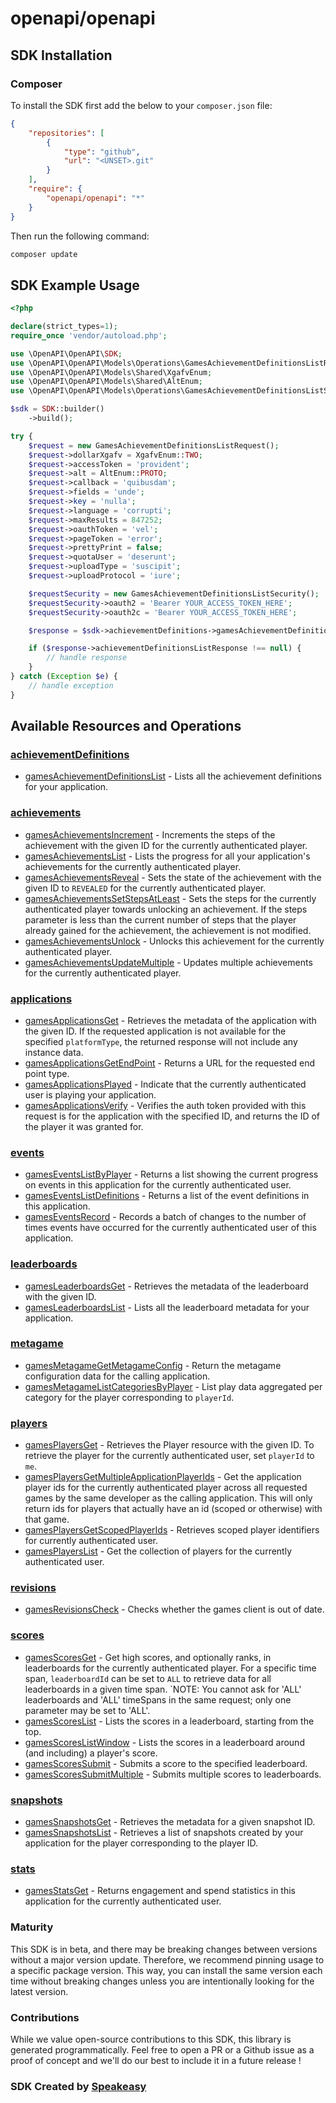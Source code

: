 # openapi/openapi

<!-- Start SDK Installation -->
## SDK Installation

### Composer

To install the SDK first add the below to your `composer.json` file:

```json
{
    "repositories": [
        {
            "type": "github",
            "url": "<UNSET>.git"
        }
    ],
    "require": {
        "openapi/openapi": "*"
    }
}
```

Then run the following command:

```bash
composer update
```
<!-- End SDK Installation -->

## SDK Example Usage
<!-- Start SDK Example Usage -->
```php
<?php

declare(strict_types=1);
require_once 'vendor/autoload.php';

use \OpenAPI\OpenAPI\SDK;
use \OpenAPI\OpenAPI\Models\Operations\GamesAchievementDefinitionsListRequest;
use \OpenAPI\OpenAPI\Models\Shared\XgafvEnum;
use \OpenAPI\OpenAPI\Models\Shared\AltEnum;
use \OpenAPI\OpenAPI\Models\Operations\GamesAchievementDefinitionsListSecurity;

$sdk = SDK::builder()
    ->build();

try {
    $request = new GamesAchievementDefinitionsListRequest();
    $request->dollarXgafv = XgafvEnum::TWO;
    $request->accessToken = 'provident';
    $request->alt = AltEnum::PROTO;
    $request->callback = 'quibusdam';
    $request->fields = 'unde';
    $request->key = 'nulla';
    $request->language = 'corrupti';
    $request->maxResults = 847252;
    $request->oauthToken = 'vel';
    $request->pageToken = 'error';
    $request->prettyPrint = false;
    $request->quotaUser = 'deserunt';
    $request->uploadType = 'suscipit';
    $request->uploadProtocol = 'iure';

    $requestSecurity = new GamesAchievementDefinitionsListSecurity();
    $requestSecurity->oauth2 = 'Bearer YOUR_ACCESS_TOKEN_HERE';
    $requestSecurity->oauth2c = 'Bearer YOUR_ACCESS_TOKEN_HERE';

    $response = $sdk->achievementDefinitions->gamesAchievementDefinitionsList($request, $requestSecurity);

    if ($response->achievementDefinitionsListResponse !== null) {
        // handle response
    }
} catch (Exception $e) {
    // handle exception
}
```
<!-- End SDK Example Usage -->

<!-- Start SDK Available Operations -->
## Available Resources and Operations


### [achievementDefinitions](docs/achievementdefinitions/README.md)

* [gamesAchievementDefinitionsList](docs/achievementdefinitions/README.md#gamesachievementdefinitionslist) - Lists all the achievement definitions for your application.

### [achievements](docs/achievements/README.md)

* [gamesAchievementsIncrement](docs/achievements/README.md#gamesachievementsincrement) - Increments the steps of the achievement with the given ID for the currently authenticated player.
* [gamesAchievementsList](docs/achievements/README.md#gamesachievementslist) - Lists the progress for all your application's achievements for the currently authenticated player.
* [gamesAchievementsReveal](docs/achievements/README.md#gamesachievementsreveal) - Sets the state of the achievement with the given ID to `REVEALED` for the currently authenticated player.
* [gamesAchievementsSetStepsAtLeast](docs/achievements/README.md#gamesachievementssetstepsatleast) - Sets the steps for the currently authenticated player towards unlocking an achievement. If the steps parameter is less than the current number of steps that the player already gained for the achievement, the achievement is not modified.
* [gamesAchievementsUnlock](docs/achievements/README.md#gamesachievementsunlock) - Unlocks this achievement for the currently authenticated player.
* [gamesAchievementsUpdateMultiple](docs/achievements/README.md#gamesachievementsupdatemultiple) - Updates multiple achievements for the currently authenticated player.

### [applications](docs/applications/README.md)

* [gamesApplicationsGet](docs/applications/README.md#gamesapplicationsget) - Retrieves the metadata of the application with the given ID. If the requested application is not available for the specified `platformType`, the returned response will not include any instance data.
* [gamesApplicationsGetEndPoint](docs/applications/README.md#gamesapplicationsgetendpoint) - Returns a URL for the requested end point type.
* [gamesApplicationsPlayed](docs/applications/README.md#gamesapplicationsplayed) - Indicate that the currently authenticated user is playing your application.
* [gamesApplicationsVerify](docs/applications/README.md#gamesapplicationsverify) - Verifies the auth token provided with this request is for the application with the specified ID, and returns the ID of the player it was granted for.

### [events](docs/events/README.md)

* [gamesEventsListByPlayer](docs/events/README.md#gameseventslistbyplayer) - Returns a list showing the current progress on events in this application for the currently authenticated user.
* [gamesEventsListDefinitions](docs/events/README.md#gameseventslistdefinitions) - Returns a list of the event definitions in this application.
* [gamesEventsRecord](docs/events/README.md#gameseventsrecord) - Records a batch of changes to the number of times events have occurred for the currently authenticated user of this application.

### [leaderboards](docs/leaderboards/README.md)

* [gamesLeaderboardsGet](docs/leaderboards/README.md#gamesleaderboardsget) - Retrieves the metadata of the leaderboard with the given ID.
* [gamesLeaderboardsList](docs/leaderboards/README.md#gamesleaderboardslist) - Lists all the leaderboard metadata for your application.

### [metagame](docs/metagame/README.md)

* [gamesMetagameGetMetagameConfig](docs/metagame/README.md#gamesmetagamegetmetagameconfig) - Return the metagame configuration data for the calling application.
* [gamesMetagameListCategoriesByPlayer](docs/metagame/README.md#gamesmetagamelistcategoriesbyplayer) - List play data aggregated per category for the player corresponding to `playerId`.

### [players](docs/players/README.md)

* [gamesPlayersGet](docs/players/README.md#gamesplayersget) - Retrieves the Player resource with the given ID. To retrieve the player for the currently authenticated user, set `playerId` to `me`.
* [gamesPlayersGetMultipleApplicationPlayerIds](docs/players/README.md#gamesplayersgetmultipleapplicationplayerids) - Get the application player ids for the currently authenticated player across all requested games by the same developer as the calling application. This will only return ids for players that actually have an id (scoped or otherwise) with that game.
* [gamesPlayersGetScopedPlayerIds](docs/players/README.md#gamesplayersgetscopedplayerids) - Retrieves scoped player identifiers for currently authenticated user.
* [gamesPlayersList](docs/players/README.md#gamesplayerslist) - Get the collection of players for the currently authenticated user.

### [revisions](docs/revisions/README.md)

* [gamesRevisionsCheck](docs/revisions/README.md#gamesrevisionscheck) - Checks whether the games client is out of date.

### [scores](docs/scores/README.md)

* [gamesScoresGet](docs/scores/README.md#gamesscoresget) - Get high scores, and optionally ranks, in leaderboards for the currently authenticated player. For a specific time span, `leaderboardId` can be set to `ALL` to retrieve data for all leaderboards in a given time span. `NOTE: You cannot ask for 'ALL' leaderboards and 'ALL' timeSpans in the same request; only one parameter may be set to 'ALL'.
* [gamesScoresList](docs/scores/README.md#gamesscoreslist) - Lists the scores in a leaderboard, starting from the top.
* [gamesScoresListWindow](docs/scores/README.md#gamesscoreslistwindow) - Lists the scores in a leaderboard around (and including) a player's score.
* [gamesScoresSubmit](docs/scores/README.md#gamesscoressubmit) - Submits a score to the specified leaderboard.
* [gamesScoresSubmitMultiple](docs/scores/README.md#gamesscoressubmitmultiple) - Submits multiple scores to leaderboards.

### [snapshots](docs/snapshots/README.md)

* [gamesSnapshotsGet](docs/snapshots/README.md#gamessnapshotsget) - Retrieves the metadata for a given snapshot ID.
* [gamesSnapshotsList](docs/snapshots/README.md#gamessnapshotslist) - Retrieves a list of snapshots created by your application for the player corresponding to the player ID.

### [stats](docs/stats/README.md)

* [gamesStatsGet](docs/stats/README.md#gamesstatsget) - Returns engagement and spend statistics in this application for the currently authenticated user.
<!-- End SDK Available Operations -->

### Maturity

This SDK is in beta, and there may be breaking changes between versions without a major version update. Therefore, we recommend pinning usage
to a specific package version. This way, you can install the same version each time without breaking changes unless you are intentionally
looking for the latest version.

### Contributions

While we value open-source contributions to this SDK, this library is generated programmatically.
Feel free to open a PR or a Github issue as a proof of concept and we'll do our best to include it in a future release !

### SDK Created by [Speakeasy](https://docs.speakeasyapi.dev/docs/using-speakeasy/client-sdks)
